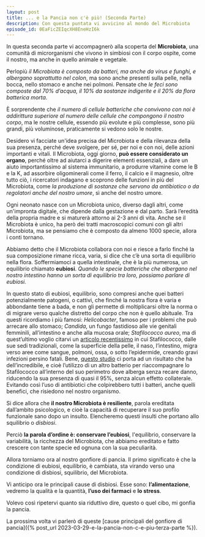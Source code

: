 ```yaml
---
layout: post
title: ... e la Pancia non c'è più! (Seconda Parte)
description: Con questa puntata vi avvicino al mondo del Microbiota
episode_id: 0EaFicZEIqcXH8EneHzI6k
---
```


In questa seconda parte vi accompagnerò alla scoperta del **Microbiota**, una comunità di microrganismi che vivono in simbiosi con il corpo ospite, come il nostro, ma anche in quello animale e vegetale.

Perlopiù _il Microbiota è composto da batteri, ma anche da virus e funghi, e albergano soprattutto nel colon_, ma sono anche presenti sulla pelle, nella bocca, nello stomaco e anche nei polmoni. Pensate che _le feci sono composte dal 70% d’acqua, il 10% da sostanze indigerite e il 20% da flora batterica morta_.

È sorprendente che _il numero di cellule batteriche che convivono con noi è addirittura superiore al numero delle cellule che compongono il nostro corpo_, ma le nostre cellule, essendo più evolute e più complesse, sono più grandi, più voluminose, praticamente si vedono solo le nostre.

Desidero vi facciate un'idea precisa del Microbiota e della rilevanza della sua presenza, perché deve svolgere, per sé, per noi e con noi, delle azioni importanti e vitali. Il Microbiota, oggi giorno, **può essere considerato un organo**, perché oltre ad aiutarci a digerire elementi essenziali, a dare un aiuto importantissimo al sistema immunitario, a produrre vitamine come le B e la K, ad assorbire oligominerali come il ferro, il calcio e il magnesio, oltre tutto ciò, i ricercatori indagano e scoprono delle funzioni in più del Microbiota, come _la produzione di sostanze che servono da antibiotico o da regolatori anche del nostro umore_, sì anche del nostro umore.

Ogni neonato nasce con un Microbiota unico, diverso dagli altri, come un'impronta digitale, che dipende dalla gestazione e dal parto. Sarà l’eredità della propria madre e si maturerà attorno ai 2-3 anni di vita. Anche se il Microbiota è unico, ha però dei tratti macroscopici comuni con gli altri Microbiota, ma se pensiamo che è composto da almeno 1000 specie, allora i conti tornano.

Abbiamo detto che il Microbiota collabora con noi e riesce a farlo finché la sua composizione rimane ricca, varia, si dice che c’è una sorta di equilibrio nella flora. Soffermiamoci a quella intestinale, che è la più numerosa, un equilibrio chiamato **eubiosi**. _Quando le specie batteriche che albergano nel nostro intestino hanno un sorta di equilibrio tra loro, possiamo parlare di eubiosi._

In questo stato di eubiosi, equilibrio, sono compresi anche quei batteri potenzialmente patogeni, o cattivi, che finché la nostra flora è varia e abbondante tiene a bada, e non gli permette di moltiplicarsi oltre la norma o di migrare verso qualche distretto del corpo che non è quello abituale. Tra questi ricordiamo i più famosi: _Helicobacter_, famoso per i problemi che può arrecare allo stomaco; _Candida_, un fungo fastidioso alle vie genitali femminili, all’intestino e anche alla mucosa orale; _Stafilococco aureo_, ma di quest’ultimo voglio citarvi un [articolo recentissimo](https://www.nih.gov/news-events/nih-research-matters/probiotic-blocks-staph-bacteria-colonizing-people) in cui Stafilococco, dalle sue sedi tradizionali, come la superficie della pelle, il naso, l’intestino, migra verso aree come sangue, polmoni, ossa, o sotto l’epidermide, creando gravi infezioni persino fatali. Bene, [questo studio](<https://doi.org/10.1016/S2666-5247(22)00322-6>) ci porta ad un risultato che ha dell’incredibile, e cioè l’utilizzo di un altro batterio per riaccompagnare lo Stafilococco all’interno del suo perimetro dove alberga senza recare danno, riducendo la sua presenza di quasi il 95%, senza alcun effetto collaterale. Evitando così l’uso di antibiotici che colpirebbero tutti i batteri, anche quelli benefici, che risiedono nel nostro organismo.

Si dice allora che **il nostro Microbiota è resiliente**, parola ereditata dall’ambito psicologico, e cioè la capacità di recuperare il suo profilo funzionale sano dopo un insulto. Elencheremo questi insulti che portano allo squilibrio o _disbiosi_.

Perciò **la parola d’ordine è: conservare l’eubiosi**, l'equilibrio, conservare la variabilità, la ricchezza del Microbiota, che abbiamo ereditato e fatto crescere con tante specie ed ognuna con la sua peculiarità.

Allora torniamo ora al nostro gonfiore di pancia. Il primo significato è che la condizione di eubiosi, equilibrio, è cambiata, sta virando verso una condizione di disbiosi, squilibrio, del Microbiota.

Vi anticipo ora le principali cause di disbiosi. Esse sono: **l’alimentazione**, vedremo la qualità e la quantità, **l’uso dei farmaci** e **lo stress**.

Volevo così ripetervi quanto sia riduttivo dire, questo o quel cibo, mi gonfia la pancia.

La prossima volta vi parlerò di queste [cause principali del gonfiore di pancia]({% post_url 2023-03-29-e-la-pancia-non-c-e-piu-terza-parte %}).
